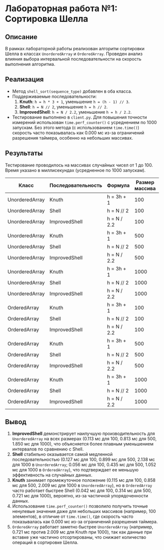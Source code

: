 # Лабораторная работа №1: Сортировка Шелла

## Описание
В рамках лабораторной работы реализован алгоритм сортировки Шелла в классах `UnorderedArray` и `OrderedArray`. Проведен анализ влияния выбора интервальной последовательности на скорость выполнения алгоритма.

## Реализация
- Метод `shell_sort(sequence_type)` добавлен в оба класса.
- Поддерживаемые последовательности:
  1. **Knuth**: `h = h * 3 + 1`, уменьшение `h = (h - 1) // 3`.
  2. **Shell**: `h = N // 2`, уменьшение `h = h // 2`.
  3. **ImprovedShell**: `h = N / 2.2`, уменьшение `h = h / 2.2`.
- Тестирование выполнено в `client.py`. Для повышения точности измерений использован `time.perf_counter()` с усреднением по 1000 запускам. Без этого метода (с использованием `time.time()`) скорость часто показывалась как 0.000 мс из-за ограничений разрешения таймера, особенно на небольших массивах.

## Результаты
Тестирование проводилось на массивах случайных чисел от 1 до 100. Время указано в миллисекундах (усредненное по 1000 запускам).

| Класс            | Последовательность | Формула             | Размер массива | Время (мс) |
|-------------------|--------------------|---------------------|----------------|------------|
| UnorderedArray   | Knuth             | h = 3h + 1         | 100            | 0.115      |
| UnorderedArray   | Shell             | h = N // 2         | 100            | 0.127      |
| UnorderedArray   | ImprovedShell     | h = N / 2.2        | 100            | 0.113      |
| UnorderedArray   | Knuth             | h = 3h + 1         | 500            | 0.858      |
| UnorderedArray   | Shell             | h = N // 2         | 500            | 0.899      |
| UnorderedArray   | ImprovedShell     | h = N / 2.2        | 500            | 0.813      |
| UnorderedArray   | Knuth             | h = 3h + 1         | 1000           | 2.009      |
| UnorderedArray   | Shell             | h = N // 2         | 1000           | 2.138      |
| UnorderedArray   | ImprovedShell     | h = N / 2.2        | 1000           | 1.850      |
| OrderedArray     | Knuth             | h = 3h + 1         | 100            | 0.042      |
| OrderedArray     | Shell             | h = N // 2         | 100            | 0.056      |
| OrderedArray     | ImprovedShell     | h = N / 2.2        | 100            | 0.047      |
| OrderedArray     | Knuth             | h = 3h + 1         | 500            | 0.314      |
| OrderedArray     | Shell             | h = N // 2         | 500            | 0.435      |
| OrderedArray     | ImprovedShell     | h = N / 2.2        | 500            | 0.382      |
| OrderedArray     | Knuth             | h = 3h + 1         | 1000           | 0.721      |
| OrderedArray     | Shell             | h = N // 2         | 1000           | 1.052      |
| OrderedArray     | ImprovedShell     | h = N / 2.2        | 1000           | 0.940      |

## Вывод
1. **ImprovedShell** демонстрирует наилучшую производительность для `UnorderedArray` на всех размерах (0.113 мс для 100, 0.813 мс для 500, 1.850 мс для 1000), что объясняется более плавным уменьшением интервалов по сравнению с Shell.
2. **Shell** стабильно оказывается самой медленной последовательностью (0.127 мс для 100, 0.899 мс для 500, 2.138 мс для 1000 в `UnorderedArray`; 0.056 мс для 100, 0.435 мс для 500, 1.052 мс для 1000 в `OrderedArray`), что подтверждает ее меньшую эффективность на случайных данных.
3. **Knuth** занимает промежуточное положение (0.115 мс для 100, 0.858 мс для 500, 2.009 мс для 1000 в `UnorderedArray`), но в `OrderedArray` часто работает быстрее Shell (0.042 мс для 100, 0.314 мс для 500, 0.721 мс для 1000), вероятно, из-за частичной упорядоченности данных.
4. Использование `time.perf_counter()` позволило получить точные ненулевые значения даже для небольших массивов (например, 100 элементов), в отличие от `time.time()`, где скорость часто показывалась как 0.000 мс из-за ограничений разрешения таймера.
5. `OrderedArray` работает заметно быстрее `UnorderedArray` (например, 0.721 мс против 2.009 мс для Knuth при 1000), так как данные при вставке уже частично отсортированы, что снижает количество операций в сортировке Шелла.